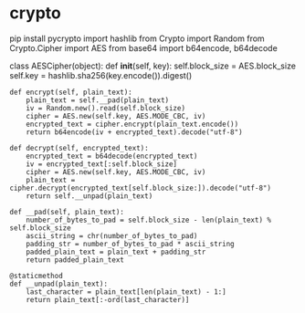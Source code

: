 # crypto
pip install pycrypto
import hashlib
from Crypto import Random
from Crypto.Cipher import AES
from base64 import b64encode, b64decode

class AESCipher(object):
    def __init__(self, key):
        self.block_size = AES.block_size
        self.key = hashlib.sha256(key.encode()).digest()

    def encrypt(self, plain_text):
        plain_text = self.__pad(plain_text)
        iv = Random.new().read(self.block_size)
        cipher = AES.new(self.key, AES.MODE_CBC, iv)
        encrypted_text = cipher.encrypt(plain_text.encode())
        return b64encode(iv + encrypted_text).decode("utf-8")

    def decrypt(self, encrypted_text):
        encrypted_text = b64decode(encrypted_text)
        iv = encrypted_text[:self.block_size]
        cipher = AES.new(self.key, AES.MODE_CBC, iv)
        plain_text = cipher.decrypt(encrypted_text[self.block_size:]).decode("utf-8")
        return self.__unpad(plain_text)

    def __pad(self, plain_text):
        number_of_bytes_to_pad = self.block_size - len(plain_text) % self.block_size
        ascii_string = chr(number_of_bytes_to_pad)
        padding_str = number_of_bytes_to_pad * ascii_string
        padded_plain_text = plain_text + padding_str
        return padded_plain_text

    @staticmethod
    def __unpad(plain_text):
        last_character = plain_text[len(plain_text) - 1:]
        return plain_text[:-ord(last_character)]

